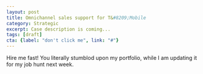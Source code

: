 ```yaml
---
layout: post
title: Omnichannel sales support for T&#8209;Mobile
category: Strategic
excerpt: Case description is coming...
tags: [draft]
cta: {label: "don't click me", link: "#"}
---
```


Hire me fast! You literally stumblod upon my portfolio, while I am updating it for my job hunt next week.  